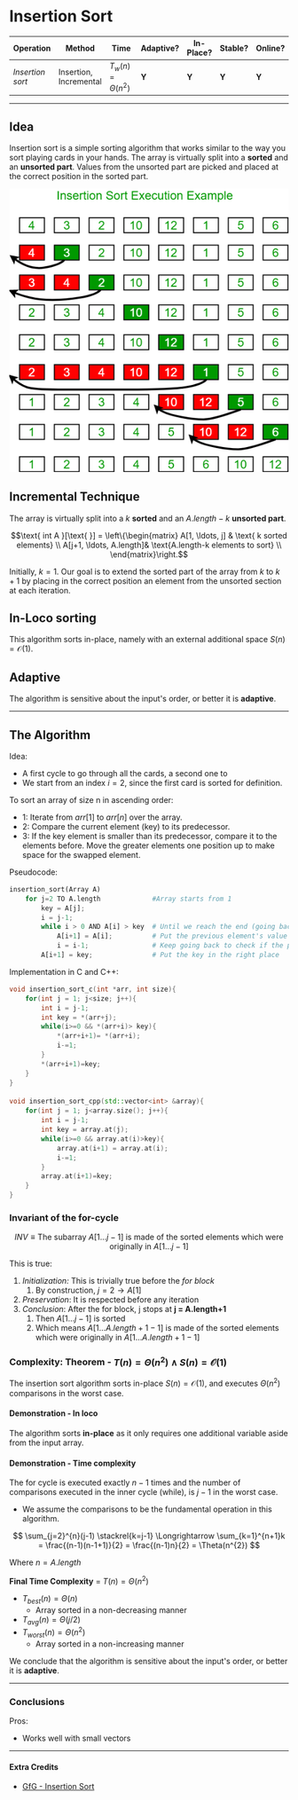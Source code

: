 # Insertion Sort

| **Operation**    	| **Method**             	| **Time**                   	| **Adaptive?** 	| **In-Place?** 	| **Stable?** 	| **Online?** 	|
|------------------	|------------------------	|----------------------------	|---------------	|---------------	|-------------	|-------------	|
| _Insertion sort_ 	| Insertion, Incremental 	| $T_{w}(n) = \Theta(n^{2})$ 	| **Y**         	| **Y**         	| **Y**       	| **Y**       	|

---

## Idea

Insertion sort is a simple sorting algorithm that works similar to the way you sort playing
cards in your hands. The array is virtually split into a **sorted** and an **unsorted part**.
Values from the unsorted part are picked and placed at the correct position in the sorted part.

![Insertion Sort](https://github.com/PayThePizzo/DataStrutucures-Algorithms/blob/main/Resources/insertionsort.png?raw=TRUE)

## Incremental Technique

The array is virtually split into a $k$ **sorted** and an $A.length-k$ **unsorted part**.

```math
\text{ int A }[\text{ }] = \left\{\begin{matrix}
A[1, \ldots, j] & \text{ k sorted elements} \\
A[j+1, \ldots, A.length]& \text{A.length-k elements to sort} \\
\end{matrix}\right.
```

Initially, $k = 1$. Our goal is to extend the sorted part of the array from $k$ to $k+1$
by placing in the correct position an element from the unsorted section at each iteration.

## In-Loco sorting

This algorithm sorts in-place, namely with an external additional space $S(n) = \mathcal{O}(1)$.

## Adaptive

The algorithm is sensitive about the input's order, or better it is **adaptive**.

---

## The Algorithm

Idea:

* A first cycle to go through all the cards, a second one to
* We start from an index $i = 2$, since the first card is sorted for definition.

To sort an array of size n in ascending order:

* 1: Iterate from $arr[1]$ to $arr[n]$ over the array.
* 2: Compare the current element (key) to its predecessor.
* 3: If the key element is smaller than its predecessor, compare it to the elements before.
  Move the greater elements one position up to make space for the swapped element.

Pseudocode:

```python
insertion_sort(Array A)
    for j=2 TO A.length             #Array starts from 1
        key = A[j]; 
        i = j-1; 
        while i > 0 AND A[i] > key  # Until we reach the end (going backwards) and the current key is still smaller
            A[i+1] = A[i];          # Put the previous element's value into the current one
            i = i-1;                # Keep going back to check if the previous ones are still in order after this#
        A[i+1] = key;               # Put the key in the right place
```

Implementation in C and C++:

```c++
void insertion_sort_c(int *arr, int size){
    for(int j = 1; j<size; j++){
        int i = j-1;
        int key = *(arr+j);
        while(i>=0 && *(arr+i)> key){
            *(arr+i+1)= *(arr+i);
            i-=1;
        }
        *(arr+i+1)=key;
    }
}

void insertion_sort_cpp(std::vector<int> &array){
    for(int j = 1; j<array.size(); j++){
        int i = j-1;
        int key = array.at(j);
        while(i>=0 && array.at(i)>key){
            array.at(i+1) = array.at(i);
            i-=1;
        }
        array.at(i+1)=key;
    }
}
```

### Invariant of the for-cycle

$$
INV \equiv \text{The subarray } A[1 \ldots j-1] \text{ is made of the sorted elements which were originally in } A[1 \ldots j-1]
$$

This is true:

1) _Initialization:_ This is trivially true before the *for block*
   1) By construction, $j=2 \rightarrow A[1]$
2) _Preservation_: It is respected before any iteration
3) _Conclusion_: After the for block, j stops at **j = A.length+1**
   1) Then $A[1 \ldots j-1]$ is sorted
   2) Which means $A[1 \ldots A.length + 1-1]$ is made of the sorted elements which were originally in $A[1 \ldots A.length+1-1]$

### Complexity: Theorem - $T(n) = \Theta(n^{2}) \wedge S(n) = \mathcal{O}(1)$

The insertion sort algorithm sorts in-place $S(n) = \mathcal{O}(1)$, and executes $\Theta(n^{2})$ comparisons in
the worst case.

#### Demonstration - In loco

The algorithm sorts **in-place** as it only requires one additional variable aside from the input array.

#### Demonstration - Time complexity

The for cycle is executed exactly $n-1$ times and the number of comparisons executed in the inner cycle (while),
is $j-1$ in the worst case.

* We assume the comparisons to be the fundamental operation in this algorithm.

$$
\sum_{j=2}^{n}(j-1) \stackrel{k=j-1} \Longrightarrow \sum_{k=1}^{n+1}k = \frac{(n-1)(n-1+1)}{2} = \frac{(n-1)n}{2} = \Theta(n^{2})
$$

Where $n = A.length$

**Final Time Complexity** = $T(n) = \Theta(n^{2})$

* $T_{best}(n) =  \Theta(n)$
  * Array sorted in a non-decreasing manner
* $T_{avg}(n) = \Theta(j/2)$
* $T_{worst}(n) =  \Theta(n^{2})$
  * Array sorted in a non-increasing manner

We conclude that the algorithm is sensitive about the input's order, or better it is **adaptive**.

---

### Conclusions

Pros:

* Works well with small vectors

---

#### Extra Credits

* [GfG - Insertion Sort](https://www.geeksforgeeks.org/insertion-sort/)
